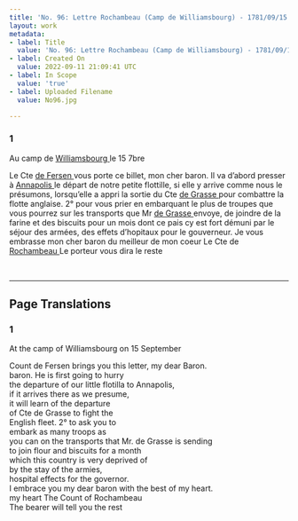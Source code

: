 ```yaml
---
title: 'No. 96: Lettre Rochambeau (Camp de Williamsbourg) - 1781/09/15'
layout: work
metadata:
- label: Title
  value: 'No. 96: Lettre Rochambeau (Camp de Williamsbourg) - 1781/09/15'
- label: Created On
  value: 2022-09-11 21:09:41 UTC
- label: In Scope
  value: 'true'
- label: Uploaded Filename
  value: No96.jpg

---
```

<div class="pages">
<div id="page-32541566">
<h3><a name="page-32541566">1</a></h3>
<div class="page-content">
<p>Au camp de <a href="../subjects/32162807" title=" Williamsbourg "> Williamsbourg </a> le 15 7bre</p>
<p>Le Cte <a href="../subjects/32163330" title=" de Fersen "> de Fersen </a> vous porte ce billet, mon cher<span class="line-break"> </span>baron. Il va d’abord presser à <a href="../subjects/32162859" title=" Annapolis "> Annapolis </a> le<span class="line-break"> </span>départ de notre petite flottille, si elle y arrive<span class="line-break"> </span>comme nous le présumons, lorsqu’elle a appri <span class="line-break"> </span>la sortie du Cte <a href="../subjects/32163014" title=" de Grasse "> de Grasse </a> pour combattre la <span class="line-break"> </span>flotte anglaise. 2° pour vous prier en <span class="line-break"> </span>embarquant le plus de troupes que vous <span class="line-break"> </span>pourrez sur les transports que Mr <a href="../subjects/32163014" title=" de Grasse "> de Grasse </a> <span class="line-break"> </span>envoye, de joindre de la farine et des <span class="line-break"> </span>biscuits pour un mois dont ce pais cy est <span class="line-break"> </span>fort démuni par le séjour des armées, des effets<span class="line-break"> </span>d’hopitaux pour le gouverneur. Je vous <span class="line-break"> </span>embrasse mon cher baron du meilleur de <span class="line-break"> </span>mon coeur Le Cte de <a href="../subjects/32162815" title=" Rochambeau "> Rochambeau </a> <span class="line-break"> </span>Le porteur vous dira le reste <span class="line-break"> </span></p>
</div>
</div>
<br />
</div>
<hr />
<h2 class="divider">Page Translations</h2>
<div class="pages">
<div id="translation-32541566">
<h3>1</h3>
<div class="page-content">
<p>At the camp of Williamsbourg on 15 September</p>
<p>Count de Fersen brings you this letter, my dear Baron.<br/>
baron. He is first going to hurry <br/>
the departure of our little flotilla to Annapolis, <br/>
if it arrives there as we presume, <br/>
it will learn of the departure <br/>
of Cte de Grasse to fight the <br/>
English fleet. 2° to ask you to <br/>
embark as many troops as <br/>
you can on the transports that Mr. de Grasse is sending<br/>
to join flour and biscuits for a month<br/>
which this country is very deprived of<br/>
by the stay of the armies, <br/>
hospital effects for the governor. <br/>
I embrace you my dear baron with the best of my heart.<br/>
my heart The Count of Rochambeau<br/>
The bearer will tell you the rest</p>
</div>
</div>
<br />
</div>
